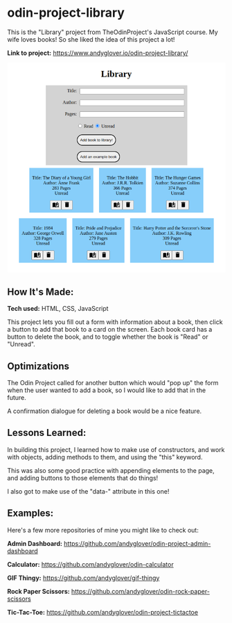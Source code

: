 # odin-project-library
This is the "Library" project from TheOdinProject's JavaScript course. My wife loves books! So she liked the idea of this project a lot!

**Link to project:** https://www.andyglover.io/odin-project-library/

![Thumbnail](./img/project-screenshot.png "screenshot of odin-project-library")

## How It's Made:

**Tech used:** HTML, CSS, JavaScript

This project lets you fill out a form with information about a book, then click a button to add that book to a card on the screen. Each book card has a button to delete the book, and to toggle whether the book is "Read" or "Unread".

## Optimizations

The Odin Project called for another button which would "pop up" the form when the user wanted to add a book, so I would like to add that in the future.

A confirmation dialogue for deleting a book would be a nice feature.

## Lessons Learned:

In building this project, I learned how to make use of constructors, and work with objects, adding methods to them, and using the "this" keyword.

This was also some good practice with appending elements to the page, and adding buttons to those elements that do things!

I also got to make use of the "data-" attribute in this one!

## Examples:
Here's a few more repositories of mine you might like to check out:

**Admin Dashboard:** https://github.com/andyglover/odin-project-admin-dashboard

**Calculator:** https://github.com/andyglover/odin-calculator

**GIF Thingy:** https://github.com/andyglover/gif-thingy

**Rock Paper Scissors:** https://github.com/andyglover/odin-rock-paper-scissors

**Tic-Tac-Toe:** https://github.com/andyglover/odin-project-tictactoe